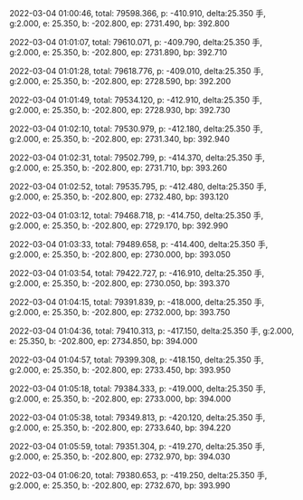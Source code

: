 2022-03-04 01:00:46, total: 79598.366, p: -410.910, delta:25.350 手, g:2.000, e: 25.350, b: -202.800, ep: 2731.490, bp: 392.800

2022-03-04 01:01:07, total: 79610.071, p: -409.790, delta:25.350 手, g:2.000, e: 25.350, b: -202.800, ep: 2731.890, bp: 392.710

2022-03-04 01:01:28, total: 79618.776, p: -409.010, delta:25.350 手, g:2.000, e: 25.350, b: -202.800, ep: 2728.590, bp: 392.200

2022-03-04 01:01:49, total: 79534.120, p: -412.910, delta:25.350 手, g:2.000, e: 25.350, b: -202.800, ep: 2728.930, bp: 392.730

2022-03-04 01:02:10, total: 79530.979, p: -412.180, delta:25.350 手, g:2.000, e: 25.350, b: -202.800, ep: 2731.340, bp: 392.940

2022-03-04 01:02:31, total: 79502.799, p: -414.370, delta:25.350 手, g:2.000, e: 25.350, b: -202.800, ep: 2731.710, bp: 393.260

2022-03-04 01:02:52, total: 79535.795, p: -412.480, delta:25.350 手, g:2.000, e: 25.350, b: -202.800, ep: 2732.480, bp: 393.120

2022-03-04 01:03:12, total: 79468.718, p: -414.750, delta:25.350 手, g:2.000, e: 25.350, b: -202.800, ep: 2729.170, bp: 392.990

2022-03-04 01:03:33, total: 79489.658, p: -414.400, delta:25.350 手, g:2.000, e: 25.350, b: -202.800, ep: 2730.000, bp: 393.050

2022-03-04 01:03:54, total: 79422.727, p: -416.910, delta:25.350 手, g:2.000, e: 25.350, b: -202.800, ep: 2730.050, bp: 393.370

2022-03-04 01:04:15, total: 79391.839, p: -418.000, delta:25.350 手, g:2.000, e: 25.350, b: -202.800, ep: 2732.000, bp: 393.750

2022-03-04 01:04:36, total: 79410.313, p: -417.150, delta:25.350 手, g:2.000, e: 25.350, b: -202.800, ep: 2734.850, bp: 394.000

2022-03-04 01:04:57, total: 79399.308, p: -418.150, delta:25.350 手, g:2.000, e: 25.350, b: -202.800, ep: 2733.450, bp: 393.950

2022-03-04 01:05:18, total: 79384.333, p: -419.000, delta:25.350 手, g:2.000, e: 25.350, b: -202.800, ep: 2733.000, bp: 394.000

2022-03-04 01:05:38, total: 79349.813, p: -420.120, delta:25.350 手, g:2.000, e: 25.350, b: -202.800, ep: 2733.640, bp: 394.220

2022-03-04 01:05:59, total: 79351.304, p: -419.270, delta:25.350 手, g:2.000, e: 25.350, b: -202.800, ep: 2732.970, bp: 394.030

2022-03-04 01:06:20, total: 79380.653, p: -419.250, delta:25.350 手, g:2.000, e: 25.350, b: -202.800, ep: 2732.670, bp: 393.990